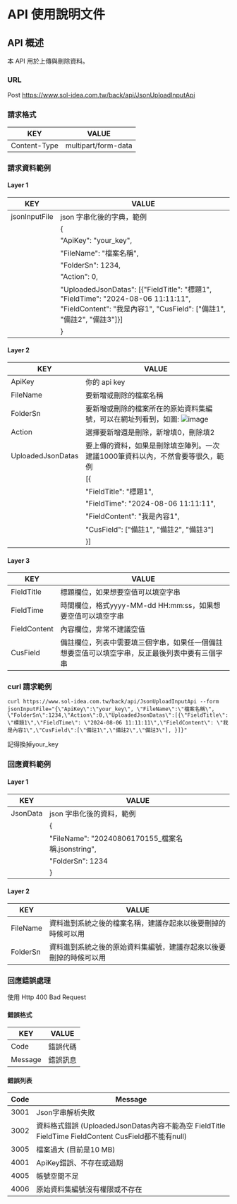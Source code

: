 # API 使用說明文件

## API 概述
本 API 用於上傳與刪除資料。

### URL
Post https://www.sol-idea.com.tw/back/api/JsonUploadInputApi

### 請求格式
| KEY            | VALUE                |
| -------------- | -------------------- |
| Content-Type   | multipart/form-data  |

### 請求資料範例
#### Layer 1
| KEY            | VALUE                |
| -------------- | -------------------- |
| jsonInputFile  | json 字串化後的字典，範例 |
|                | {                   |
|                | "ApiKey": "your_key",|
|                | "FileName": "檔案名稱",|
|                | "FolderSn": 1234,|
|                | "Action": 0,|
|                | "UploadedJsonDatas": [{"FieldTitle": "標題1", "FieldTime": "2024-08-06 11:11:11", "FieldContent": "我是內容1", "CusField": ["備註1", "備註2", "備註3"]}]|
|                | }                   |

#### Layer 2
| KEY                   | VALUE                       |
| --------------------- | --------------------------- |
| ApiKey                | 你的 api key                |
| FileName              | 要新增或刪除的檔案名稱            |
| FolderSn              | 要新增或刪除的檔案所在的原始資料集編號，可以在網址列看到，如圖: ![image](https://github.com/user-attachments/assets/a91520ec-7a28-4269-9433-2d7f55287d84)|
| Action                | 選擇要新增還是刪除，新增填0，刪除填2     |
| UploadedJsonDatas     | 要上傳的資料，如果是刪除填空陣列。一次建議1000筆資料以內，不然會要等很久，範例     |
|                       |[{   |
|                       |"FieldTitle": "標題1",          |
|                       |"FieldTime": "2024-08-06 11:11:11",           |
|                       |"FieldContent": "我是內容1",               |
|                       |"CusField": ["備註1", "備註2", "備註3"]       |
|                       |}] |

#### Layer 3
| KEY                   | VALUE                       |
| --------------------- | --------------------------- |
| FieldTitle            | 標題欄位，如果想要空值可以填空字串             |
| FieldTime             | 時間欄位，格式yyyy-MM-dd HH:mm:ss，如果想要空值可以填空字串            |
| FieldContent          | 內容欄位，非常不建議空值|
| CusField              | 備註欄位，列表中需要填三個字串，如果任一個備註想要空值可以填空字串，反正最後列表中要有三個字串     |

### curl 請求範例
```
curl https://www.sol-idea.com.tw/back/api/JsonUploadInputApi --form jsonInputFile="{\"ApiKey\":\"your_key\", \"FileName\":\"檔案名稱\", \"FolderSn\":1234,\"Action\":0,\"UploadedJsonDatas\":[{\"FieldTitle\": \"標題1\",\"FieldTime\": \"2024-08-06 11:11:11\",\"FieldContent\": \"我是內容1\",\"CusField\":[\"備註1\",\"備註2\",\"備註3\"], }]}"
```
記得換掉your_key
### 回應資料範例
#### Layer 1
| KEY        | VALUE                      |
| ---------- | -------------------------- |
| JsonData   | json 字串化後的資料，範例     |
|            | {                         |
|            | "FileName": "20240806170155_檔案名稱.jsonstring",      |
|            | "FolderSn": 1234|
|            | }                         |

#### Layer 2
| KEY                  | VALUE                     |
| -------------------- | ------------------------- |
| FileName             | 資料進到系統之後的檔案名稱，建議存起來以後要刪掉的時候可以用           |
| FolderSn             | 資料進到系統之後的原始資料集編號，建議存起來以後要刪掉的時候可以用      |

### 回應錯誤處理
使用 Http 400 Bad Request

#### 錯誤格式
| KEY                  | VALUE                     |
| -------------------- | ------------------------- |
| Code                 | 錯誤代碼                  |
| Message              | 錯誤訊息                  |

#### 錯誤列表
| Code                 | Message                   |
| -------------------- | ------------------------- |
| 3001                 | Json字串解析失敗                |
| 3002                 | 資料格式錯誤 (UploadedJsonDatas內容不能為空 FieldTitle FieldTime FieldContent CusField都不能有null)                |
| 3005                 | 檔案過大 (目前是10 MB)                 |
| 4001                 | ApiKey錯誤、不存在或過期               |
| 4005                 | 帳號空間不足                 |
| 4006                 | 原始資料集編號沒有權限或不存在                  |

